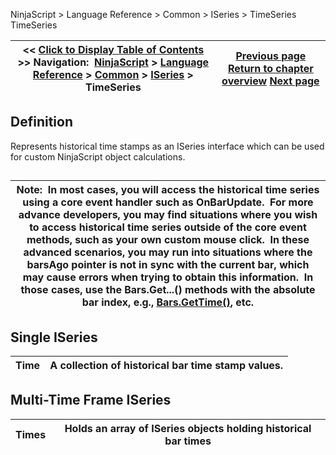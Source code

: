 ﻿
NinjaScript > Language Reference > Common > ISeries<T> > TimeSeries<DateTime>
TimeSeries<DateTime>

| << [Click to Display Table of Contents](timeseries.md) >> **Navigation:**     [NinjaScript](ninjascript.md) > [Language Reference](language_reference_wip.md) > [Common](common.md) > [ISeries<T>](iseriest.md) > TimeSeries<DateTime> | [Previous page](weighteds.md) [Return to chapter overview](iseriest.md) [Next page](iseries_time.md) |
| --- | --- |

## Definition
Represents historical time stamps as an ISeries<DateTime> interface which can be used for custom NinjaScript object calculations.
## 
| Note:  In most cases, you will access the historical time series using a core event handler such as OnBarUpdate.  For more advance developers, you may find situations where you wish to access historical time series outside of the core event methods, such as your own custom mouse click.  In these advanced scenarios, you may run into situations where the barsAgo pointer is not in sync with the current bar, which may cause errors when trying to obtain this information.  In those cases, use the Bars.Get...() methods with the absolute bar index, e.g., [Bars.GetTime()](gettime.md), etc. |
| --- |

## Single ISeries<DateTime>
| Time | A collection of historical bar time stamp values. |
| --- | --- |

## 
## 
## Multi-Time Frame ISeries<DateTime>
| Times | Holds an array of ISeries<DateTime> objects holding historical bar times |
| --- | --- |

 
